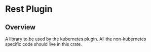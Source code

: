 # Rest Plugin

## Overview
A library to be used by the kubernetes plugin.
All the non-kubernetes specific code should live in this crate.